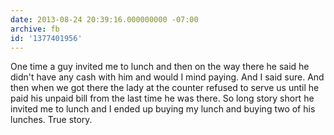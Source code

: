 ```yaml
---
date: 2013-08-24 20:39:16.000000000 -07:00
archive: fb
id: '1377401956'
---
```


One time a guy invited me to lunch and then on the way there he said he didn't have any cash with him and would I mind paying. And I said sure. And then when we got there the lady at the counter refused to serve us until he paid his unpaid bill from the last time he was there. So long story short he invited me to lunch and I ended up buying my lunch and buying two of his lunches. True story.
